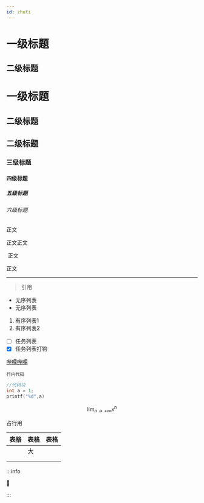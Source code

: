 ```yaml
---
id: zhuti
---
```

# 一级标题

## 二级标题

# 一级标题

## 二级标题

## 二级标题

### 三级标题

#### 四级标题

##### 五级标题

###### 六级标题

正文

正文正文

​	正文

正文

---

> 引用

- 无序列表
- 无序列表

1. 有序列表1
2. 有序列表2

- [ ] 任务列表
- [x] 任务列表打钩

[哔哩哔哩](https://www.bilibili.com)

`行内代码`

```c
//代码块
int a = 1;
printf("%d",a)
```

$$
\lim_{n\rightarrow+\infty}x^n\tag{1}
$$

占行用

| 表格 | 表格 | 表格 |
| ---- | ---- | ---- |
|      | 大   |      |
|      |      |      |
|      |      |      |

:::info

:apple:

:::
